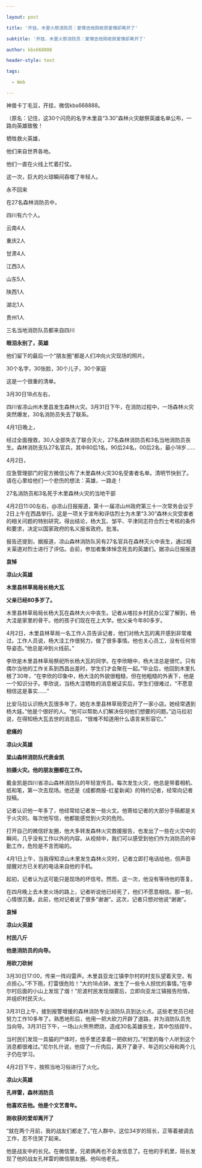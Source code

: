 ---
layout: post
title: '开挂，木里火祭消防员：爱情吉他刚收获爱情却离开了'
subtitle: '开挂，木里火祭消防员：爱情吉他刚收获爱情却离开了'
author: kbs668888
header-style: text
tags:
  - Web
---
神兽卡丁毛豆，开挂，微信kbs668888。

（原名：记住，这30个闪亮的名字木里县“3.30”森林火灾献祭英雄名单公布，一路向英雄致敬！

牺牲救火英雄，

他们来自世界各地。

他们一直在火线上忙着打仗。

这一次，巨大的火球瞬间吞噬了年轻人。

永不回来

在27名森林消防员中，

四川有六个人。

云南4人

重庆2人

甘肃4人

江西3人

山东5人

陕西1人

湖北1人

贵州1人

三名当地消防队员都来自四川

 **眼泪永别了，英雄**

他们留下的最后一个“朋友圈”都是人们冲向火灾现场的照片。

30个名字，30张脸，30个儿子，30个家庭

这是一个很重的清单。

3月30日18点左右，

四川省凉山州木里县发生森林火灾。3月31日下午，在消防过程中，一场森林火灾突然爆发，30名消防员失去了联系。

4月1日晚上，

经过全面搜救，30人全部失去了联合灭火，27名森林消防员和3名当地消防员丧生。森林消防支队27名官兵，其中80后1名，90后24名，00后2名，最小18岁……

4月2日，

应急管理部门的官方微信公布了木里森林火灾30名受害者名单。清明节快到了。请在心里给他们一个悲伤的想法：英雄，一路走！

27名消防员和3名死于木里森林火灾的当地干部

4月2日11:00左右，@凉山日报报道，第十一届凉山州政府第三十一次常务会议于2日上午在西昌举行。这是一项关于宣布和评估烈士为木里“3.30”森林火灾受害者的相关问题的特别研究。得出结论，杨大瓦、邹平、平津同志符合烈士考核的条件和要求，决定以国家政府的名义报省政府。批准。

报告还提到，据报道，凉山森林消防队另有27名官兵在森林灭火中丧生，通过相关渠道对烈士进行了评估。会前，参加者集体悼念死去的英雄们。据凉山日报报道

 **哀悼**

 **凉山火英雄**

 **木里县林草局局长杨大瓦**

 **父亲已经80多岁了。**

木里县林草局局长杨大瓦在森林大火中丧生。记者从喀拉乡村民办公室了解到，杨大洼是家里的骨干。他的孩子们现在在上大学。他父亲今年80多岁。

4月2日，木里县林草局一名工作人员告诉记者，他们对杨大瓦的离开感到非常难过。工作人员说，杨大洼工作很努力，做了很多事情。他也关心员工，没有任何领导姿态。”他总是冲到火线前。”

李欣是木里县林草局祭祀所长杨大瓦的同学。在李欣眼中，杨大洼总是很忙。只有偶尔当他的工作关系到西昌出差时，学生们才会聚在一起。”毕业后，他回到木里扎根了30年，“在李欣的印象中，杨大洼的外貌很粗糙，但在他粗糙的外表下，他是一个知识分子。李欣说，当杨大洼牺牲的消息被证实后，学生们很难过，“不愿意相信这是事实……”

比安马拉认识杨大瓦很多年了。她在木里县林草局旁边开了一家小店。她经常遇到杨大娃。”他是个很好的人。“他可以帮助人们解决任何他们想要的问题。”边马拉初说，在得知杨大瓦去世的消息后，“很难不知道用什么语言来形容它。”

 **悲痛的**

 **凉山火英雄**

 **梁山森林消防队代表金凯**

 **拍摄火灾。他的朋友圈都在工作。**

戴金凯是四川省凉山森林消防队的年轻宣传员。每次发生火灾，他总是带着相机、纸和笔，第一次去现场。他还是《成都商报-红星新闻》的特约记者，经常向记者投稿。

记者认识他一年多了，他经常给记者发一些火文。他寄给记者的大部分手稿都是关于火灾的。每次他写信，他都能感觉到火灾的危险。

打开自己的微信好友圈，他大多转发森林火灾救援报告，也发出了一些在火灾中的瞬间，几乎没有工作以外的内容。从视频中，我们可以感受到他们作为消防员的辛勤工作，危险是不言而喻的。

4月1日上午，当我得知凉山木里发生森林火灾时，记者立即打电话给他，但声音提醒对方已关机的电话来自他的手机。

起初，记者认为这可能只是现场的坏信号。然而，这一次，他没有等待他的答复。

在四月晚上去木里火场的路上，记者听说他已经死了，他们不愿意相信。那一刻，心情很沉重。此前，他对记者说了很多“谢谢”。这次，记者只想对他说“谢谢”。

 **哀悼**

 **凉山火英雄**

 **村民八斤**

 **他是消防员的向导。**

 **用砍刀砍树**

3月30日17:00，传来一阵闷雷声。木里县亚龙江镇李尔村的村支队望着天空，有点担心。”不下雨，打雷很危险！”大约18点钟，发生了一些令人担忧的事情。”在李尔村后面的小山上发现了烟！”尼波村民发现烟雾后，立即向亚龙江镇报告险情，并组织村民灭火。

3月31日上午，接到报警增援的森林消防专业消防队员到达火点。这些老党员已经努力工作10多年了。熟悉地形后，他用一把大砍刀开辟了道路，并为消防队员充当向导。3月31日下午，一场山火熊熊燃烧，造成30名英雄丧生，其中包括捏牛。

当村民们发现一具猫的尸体时，他手里还拿着一把砍树刀。”村里的每个人听到这个消息都很难过。”尼尔扎什说，他捏了一斤肉后，离开了妻子、年迈的父母和两个儿子仍在学习。

4月2日下午，按照当地习俗进行了火化。

 **凉山火英雄**

 **孔祥雷，森林消防员**

 **他喜欢吉他。他是个文艺青年。**

 **刚收获的爱却离开了**

“就在两个月前，我的战友们都走了。”在人群中，这位34岁的班长，正等着被调去工作，忍不住哭了起来。

他是战友中的长兄。在微信里，兄弟俩再也不会发信息了。在他的手机里，班长发现了他的战友孔祥雷的微信朋友圈。他叫他老孔。

